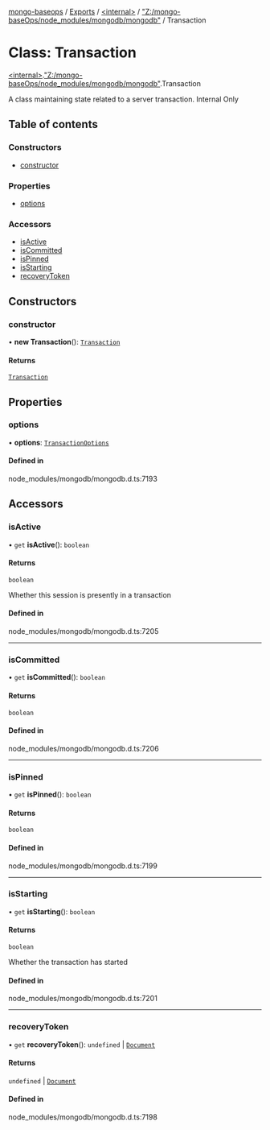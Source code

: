 [mongo-baseops](../README.md) / [Exports](../modules.md) / [\<internal\>](../modules/internal_.md) / ["Z:/mongo-baseOps/node\_modules/mongodb/mongodb"](../modules/internal_._Z__mongo_baseOps_node_modules_mongodb_mongodb_.md) / Transaction

# Class: Transaction

[\<internal\>](../modules/internal_.md).["Z:/mongo-baseOps/node\_modules/mongodb/mongodb"](../modules/internal_._Z__mongo_baseOps_node_modules_mongodb_mongodb_.md).Transaction

A class maintaining state related to a server transaction. Internal Only

## Table of contents

### Constructors

- [constructor](internal_._Z__mongo_baseOps_node_modules_mongodb_mongodb_.Transaction.md#constructor)

### Properties

- [options](internal_._Z__mongo_baseOps_node_modules_mongodb_mongodb_.Transaction.md#options)

### Accessors

- [isActive](internal_._Z__mongo_baseOps_node_modules_mongodb_mongodb_.Transaction.md#isactive)
- [isCommitted](internal_._Z__mongo_baseOps_node_modules_mongodb_mongodb_.Transaction.md#iscommitted)
- [isPinned](internal_._Z__mongo_baseOps_node_modules_mongodb_mongodb_.Transaction.md#ispinned)
- [isStarting](internal_._Z__mongo_baseOps_node_modules_mongodb_mongodb_.Transaction.md#isstarting)
- [recoveryToken](internal_._Z__mongo_baseOps_node_modules_mongodb_mongodb_.Transaction.md#recoverytoken)

## Constructors

### constructor

• **new Transaction**(): [`Transaction`](internal_._Z__mongo_baseOps_node_modules_mongodb_mongodb_.Transaction.md)

#### Returns

[`Transaction`](internal_._Z__mongo_baseOps_node_modules_mongodb_mongodb_.Transaction.md)

## Properties

### options

• **options**: [`TransactionOptions`](../interfaces/internal_._Z__mongo_baseOps_node_modules_mongodb_mongodb_.TransactionOptions.md)

#### Defined in

node_modules/mongodb/mongodb.d.ts:7193

## Accessors

### isActive

• `get` **isActive**(): `boolean`

#### Returns

`boolean`

Whether this session is presently in a transaction

#### Defined in

node_modules/mongodb/mongodb.d.ts:7205

___

### isCommitted

• `get` **isCommitted**(): `boolean`

#### Returns

`boolean`

#### Defined in

node_modules/mongodb/mongodb.d.ts:7206

___

### isPinned

• `get` **isPinned**(): `boolean`

#### Returns

`boolean`

#### Defined in

node_modules/mongodb/mongodb.d.ts:7199

___

### isStarting

• `get` **isStarting**(): `boolean`

#### Returns

`boolean`

Whether the transaction has started

#### Defined in

node_modules/mongodb/mongodb.d.ts:7201

___

### recoveryToken

• `get` **recoveryToken**(): `undefined` \| [`Document`](../interfaces/internal_._Z__mongo_baseOps_node_modules_mongodb_mongodb_.BSON.Document.md)

#### Returns

`undefined` \| [`Document`](../interfaces/internal_._Z__mongo_baseOps_node_modules_mongodb_mongodb_.BSON.Document.md)

#### Defined in

node_modules/mongodb/mongodb.d.ts:7198
